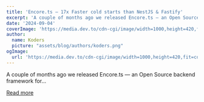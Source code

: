 ```yaml
---
title: 'Encore.ts — 17x Faster cold starts than NestJS & Fastify'
excerpt: 'A couple of months ago we released Encore.ts — an Open Source backend framework for...'
date: '2024-09-04'
coverImage: 'https://media.dev.to/cdn-cgi/image/width=1000,height=420,fit=cover,gravity=auto,format=auto/https%3A%2F%2Fdev-to-uploads.s3.amazonaws.com%2Fuploads%2Farticles%2Fmpimvav6a2d8uusffz7t.png'
author:
  name: Koders
  picture: "assets/blog/authors/koders.png"
ogImage:
  url: 'https://media.dev.to/cdn-cgi/image/width=1000,height=420,fit=cover,gravity=auto,format=auto/https%3A%2F%2Fdev-to-uploads.s3.amazonaws.com%2Fuploads%2Farticles%2Fmpimvav6a2d8uusffz7t.png'
---
```


A couple of months ago we released Encore.ts — an Open Source backend framework for...

[Read more](https://dev.to/encore/encorets-17x-faster-cold-starts-than-nestjs-fastify-27cg)
